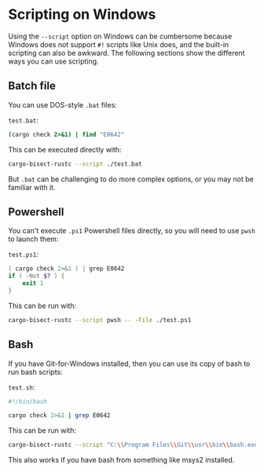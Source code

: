 # Scripting on Windows

Using the `--script` option on Windows can be cumbersome because Windows does not support `#!` scripts like Unix does, and the built-in scripting can also be awkward.
The following sections show the different ways you can use scripting.

## Batch file

You can use DOS-style `.bat` files:

`test.bat`:
```bat
(cargo check 2>&1) | find "E0642"
```

This can be executed directly with:

```sh
cargo-bisect-rustc --script ./test.bat
```

But `.bat` can be challenging to do more complex options, or you may not be familiar with it.

## Powershell

You can't execute `.ps1` Powershell files directly, so you will need to use `pwsh` to launch them:

`test.ps1`:
```powershell
( cargo check 2>&1 ) | grep E0642
if ( -Not $? ) {
    exit 1
}
```

This can be run with:

```sh
cargo-bisect-rustc --script pwsh -- -File ./test.ps1
```

## Bash

If you have Git-for-Windows installed, then you can use its copy of bash to run bash scripts:

`test.sh`:
```sh
#!/bin/bash

cargo check 2>&1 | grep E0642
```

This can be run with:

```sh
cargo-bisect-rustc --script "C:\\Program Files\\Git\\usr\\bin\\bash.exe" -- ./test.sh
```

This also works if you have bash from something like msys2 installed.
